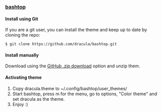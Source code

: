 ### [bashtop](https://draculatheme.com/bashtop)

#### Install using Git

If you are a git user, you can install the theme and keep up to date by cloning the repo:

    $ git clone https://github.com/dracula/bashtop.git

#### Install manually

Download using the [GitHub .zip download](https://github.com/dracula/bashtop/archive/master.zip) option and unzip them.

#### Activating theme

1. Copy dracula.theme to ~/.config/bashtop/user_themes/
2. Start bashtop, press m for the menu, go to options, "Color theme" and set dracula as the theme.
3. Enjoy :)
